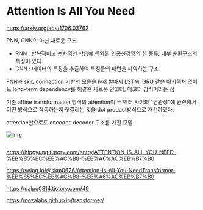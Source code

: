 # Attention Is All You Need

https://arxiv.org/abs/1706.03762

RNN, CNN이 아닌 새로운 구조

- RNN : 반복적이고 순차적인 학습에 특와된 인공신경망의 한 종류, 내부 순환구조의 특징이 있다.
- CNN : 데이터의 특징을 추출하여 특징들의 패턴을 파악하는 구조

FNN과 skip connection 기반의 모듈을 N개 쌓아서 LSTM, GRU 같은 아키텍처 없이도 long-term dependency를 해결한 새로운 인코더, 디코더 방식이라는 점

기존 affine transformation 방식의 attention이 두 벡터 사이의 "연관성"에 관련해서 어떤 방식으로 작동하는지 헷갈리는 것을 dot product방식으로 개선하였다.



attention만으로도 encoder-decoder 구조를 가진 모델

![img](https://media.vlpt.us/images/skm0626/post/81ac75d6-e51f-411e-9afe-0c0db87225e2/image.png)



## 







https://hipgyung.tistory.com/entry/ATTENTION-IS-ALL-YOU-NEED-%EB%85%BC%EB%AC%B8-%EB%A6%AC%EB%B7%B0

https://velog.io/@skm0626/Attention-Is-All-You-NeedTransformer-%EB%85%BC%EB%AC%B8-%EB%A6%AC%EB%B7%B0

https://dalpo0814.tistory.com/49

https://pozalabs.github.io/transformer/

